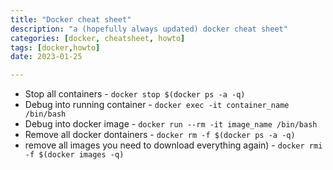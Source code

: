 ```yaml
---
title: "Docker cheat sheet"
description: "a (hopefully always updated) docker cheat sheet"
categories: [docker, cheatsheet, howto]
tags: [docker,howto]
date: 2023-01-25

---
```


* Stop all containers - `docker stop $(docker ps -a -q)`
* Debug into running container - `docker exec -it container_name /bin/bash` 
* Debug into docker image - `docker run --rm -it image_name /bin/bash`
* Remove all docker dontainers - `docker rm -f $(docker ps -a -q)` 
* remove all images you need to download everything again) - `docker rmi -f $(docker images -q)`
